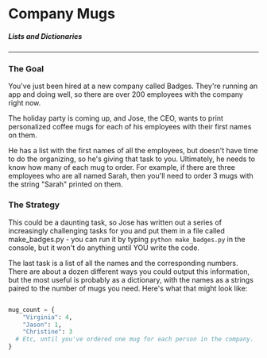 # Company Mugs

##### Lists and Dictionaries

-------

### The Goal

You've just been hired at a new company called Badges. They're running an app and doing well, so there are over 200 employees with the company right now.

The holiday party is coming up, and Jose, the CEO, wants to print personalized coffee mugs for each of his employees with their first names on them.

He has a list with the first names of all the employees, but doesn't have time to do the organizing, so he's giving that task to you. Ultimately, he needs to know how many of each mug to order. For example, if there are three employees who are all named Sarah, then you'll need to order 3 mugs with the string "Sarah" printed on them.

### The Strategy

This could be a daunting task, so Jose has written out a series of increasingly challenging tasks for you and put them in a file called make_badges.py - you can run it by typing `python make_badges.py` in the console, but it won't do anything until YOU write the code.

The last task is a list of all the names and the corresponding numbers. There are about a dozen different ways you could output this information, but the most useful is probably as a dictionary, with the names as a strings paired to the number of mugs you need. Here's what that might look like:

```Python

mug_count = {
    "Virginia": 4,
    "Jason": 1,
    "Christine": 3
  # Etc, until you've ordered one mug for each person in the company.
}

```
